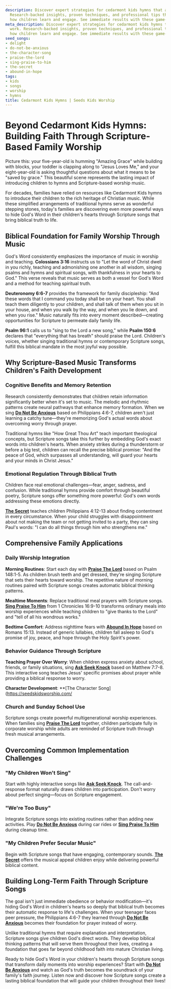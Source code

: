 ```yaml
---
description: Discover expert strategies for cedarmont kids hymns that actually work.
  Research-backed insights, proven techniques, and professional tips that transform
  how children learn and engage. See immediate results with these game-changing methods!
meta_description: Discover expert strategies for cedarmont kids hymns that actually
  work. Research-backed insights, proven techniques, and professional tips that transform
  how children learn and engage. See immediate results with these game-changing methods!
seed_songs:
- delight
- do-not-be-anxious
- the-character-song
- praise-the-lord
- sing-praise-to-him
- the-secret
- abound-in-hope
tags:
- kids
- songs
- worship
- hymns
title: Cedarmont Kids Hymns | Seeds Kids Worship
---
```

# Beyond Cedarmont Kids Hymns: Building Faith Through Scripture-Based Family Worship

Picture this: your five-year-old is humming "Amazing Grace" while building with blocks, your toddler is clapping along to "Jesus Loves Me," and your eight-year-old is asking thoughtful questions about what it means to be "saved by grace." This beautiful scene represents the lasting impact of introducing children to hymns and Scripture-based worship music.

For decades, families have relied on resources like Cedarmont Kids hymns to introduce their children to the rich heritage of Christian music. While these simplified arrangements of traditional hymns serve as wonderful stepping stones, today's families are discovering even more powerful ways to hide God's Word in their children's hearts through Scripture songs that bring biblical truth to life.

## Biblical Foundation for Family Worship Through Music

God's Word consistently emphasizes the importance of music in worship and teaching. **Colossians 3:16** instructs us to "Let the word of Christ dwell in you richly, teaching and admonishing one another in all wisdom, singing psalms and hymns and spiritual songs, with thankfulness in your hearts to God." This verse reveals that music serves as both a vessel for God's Word and a method for teaching spiritual truth.

**Deuteronomy 6:6-7** provides the framework for family discipleship: "And these words that I command you today shall be on your heart. You shall teach them diligently to your children, and shall talk of them when you sit in your house, and when you walk by the way, and when you lie down, and when you rise." Music naturally fits into every moment described—creating opportunities for Scripture to permeate daily family life.

**Psalm 96:1** calls us to "sing to the Lord a new song," while **Psalm 150:6** declares that "everything that has breath" should praise the Lord. Children's voices, whether singing traditional hymns or contemporary Scripture songs, fulfill this biblical mandate in the most joyful way possible.

## Why Scripture-Based Music Transforms Children's Faith Development

### Cognitive Benefits and Memory Retention

Research consistently demonstrates that children retain information significantly better when it's set to music. The melodic and rhythmic patterns create neural pathways that enhance memory formation. When we sing **[Do Not Be Anxious](https://seedskidsworship.com/product/do-not-be-anxious-philippians-46-7-2/)** based on Philippians 4:6-7, children aren't just learning a catchy tune—they're memorizing God's actual words about overcoming worry through prayer.

Traditional hymns like "How Great Thou Art" teach important theological concepts, but Scripture songs take this further by embedding God's exact words into children's hearts. When anxiety strikes during a thunderstorm or before a big test, children can recall the precise biblical promise: "And the peace of God, which surpasses all understanding, will guard your hearts and your minds in Christ Jesus."

### Emotional Regulation Through Biblical Truth

Children face real emotional challenges—fear, anger, sadness, and confusion. While traditional hymns provide comfort through beautiful poetry, Scripture songs offer something more powerful: God's own words addressing these emotions directly.

**[The Secret](https://seedskidsworship.com/product/the-secret-philippians-412-13/)** teaches children Philippians 4:12-13 about finding contentment in every circumstance. When your child struggles with disappointment about not making the team or not getting invited to a party, they can sing Paul's words: "I can do all things through him who strengthens me."

## Comprehensive Family Applications

### Daily Worship Integration

**Morning Routines**: Start each day with **[Praise The Lord](https://seedskidsworship.com/product/praise-the-lord-psalm-1451-5/)** based on Psalm 148:1-5. As children brush teeth and get dressed, they're singing Scripture that sets their hearts toward worship. The repetitive nature of morning routines paired with Scripture songs creates automatic biblical thinking patterns.

**Mealtime Moments**: Replace traditional meal prayers with Scripture songs. **[Sing Praise To Him](https://seedskidsworship.com/product/sing-praise-to-him-1-chronicles-169/)** from 1 Chronicles 16:9-10 transforms ordinary meals into worship experiences while teaching children to "give thanks to the Lord" and "tell of all his wondrous works."

**Bedtime Comfort**: Address nighttime fears with **[Abound In Hope](https://seedskidsworship.com/product/abound-in-hope-romans-1513/)** based on Romans 15:13. Instead of generic lullabies, children fall asleep to God's promise of joy, peace, and hope through the Holy Spirit's power.

### Behavior Guidance Through Scripture

**Teaching Prayer Over Worry**: When children express anxiety about school, friends, or family situations, sing **[Ask Seek Knock](https://seedskidsworship.com/product/ask-seek-knock-matthew-77-8-2/)** based on Matthew 7:7-8. This interactive song teaches Jesus' specific promises about prayer while providing a biblical response to worry.

**Character Development**: **[The Character Song](https://seedskidsworship.com/

### Church and Sunday School Use
Scripture songs create powerful multigenerational worship experiences. When families sing **[Praise The Lord](https://seedskidsworship.com/product/praise-the-lord-psalm-1451-5/)** together, children participate fully in corporate worship while adults are reminded of Scripture truth through fresh musical arrangements.

## Overcoming Common Implementation Challenges

### "My Children Won't Sing"
Start with highly interactive songs like **[Ask Seek Knock](https://seedskidsworship.com/product/ask-seek-knock-matthew-77-8-2/)**. The call-and-response format naturally draws children into participation. Don't worry about perfect singing—focus on Scripture engagement.

### "We're Too Busy"
Integrate Scripture songs into existing routines rather than adding new activities. Play **[Do Not Be Anxious](https://seedskidsworship.com/product/do-not-be-anxious-philippians-46-7-2/)** during car rides or **[Sing Praise To Him](https://seedskidsworship.com/product/sing-praise-to-him-1-chronicles-169/)** during cleanup time.

### "My Children Prefer Secular Music"
Begin with Scripture songs that have engaging, contemporary sounds. **[The Secret](https://seedskidsworship.com/product/the-secret-philippians-412-13/)** offers the musical appeal children enjoy while delivering powerful biblical content.

## Building Long-Term Faith Through Scripture Songs

The goal isn't just immediate obedience or behavior modification—it's hiding God's Word in children's hearts so deeply that biblical truth becomes their automatic response to life's challenges. When your teenager faces peer pressure, the Philippians 4:6-7 they learned through **[Do Not Be Anxious](https://seedskidsworship.com/product/do-not-be-anxious-philippians-46-7-2/)** becomes their foundation for prayer instead of worry.

Unlike traditional hymns that require explanation and interpretation, Scripture songs give children God's direct words. They develop biblical thinking patterns that will serve them throughout their lives, creating a foundation that goes far beyond childhood faith into mature Christian living.

Ready to hide God's Word in your children's hearts through Scripture songs that transform daily moments into worship experiences? Start with **[Do Not Be Anxious](https://seedskidsworship.com/product/do-not-be-anxious-philippians-46-7-2/)** and watch as God's truth becomes the soundtrack of your family's faith journey. Listen now and discover how Scripture songs create a lasting biblical foundation that will guide your children throughout their lives!

<script type="application/ld+json">
{
  "@context": "https://schema.org",
  "@type": "Article",
  "headline": "Cedarmont Kids Hymns",
  "author": {
    "@type": "Organization",
    "name": "Seeds Kids Worship"
  },
  "publisher": {
    "@type": "Organization",
    "name": "Seeds Kids Worship",
    "logo": {
      "@type": "ImageObject",
      "url": "https://seedskidsworship.com/logo.png"
    }
  },
  "datePublished": "2025-09-03T12:13:38.381357",
  "dateModified": "2025-09-03T12:13:38.381392",
  "description": "Discover expert strategies for cedarmont kids hymns that actually work. Research-backed insights, proven techniques, and professional tips that transform how ch",
  "mainEntityOfPage": {
    "@type": "WebPage",
    "@id": "https://seedskidsworship.com/activities/cedarmont-kids-hymns/"
  }
}
</script>

<script type="application/ld+json">
{
  "@context": "https://schema.org",
  "@type": "Product",
  "name": "Delight",
  "description": "Scripture song based on Psalm 1 exploring biblical character development. Helps children understand living by the Spirit versus the flesh encouraging delight in God's Word and righteous living through engaging worship music.",
  "url": "https://seedskidsworship.com/product/seeds-of-character-vol-6/",
  "brand": {
    "@type": "Brand",
    "name": "Seeds Kids Worship"
  },
  "category": "Children's Christian Music",
  "album": "Seeds of Character"
}
</script>

<script type="application/ld+json">
{
  "@context": "https://schema.org",
  "@type": "Product",
  "name": "Do Not Be Anxious",
  "description": "One of Seeds Family Worship's all-time favorites teaching children to pray instead of worry. Features retro video game aesthetics and word-for-word Philippians 4:6-7 about God's peace.",
  "url": "https://seedskidsworship.com/product/do-not-be-anxious-philippians-46-7-2/",
  "brand":
